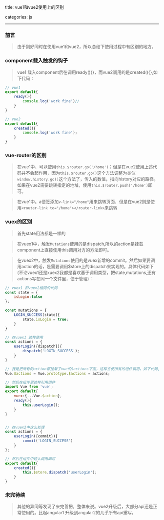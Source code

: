 title: vue1和vue2使用上的区别

categories: js

---

### 前言
>由于刚好同时在使用vue1和vue2，所以总结下使用过程中有区别的地方。

### component载入触发的钩子
> vue1 载入component后在调用ready(){}，而vue2调用的是created(){},如下代码：
```js
// vue1
export default{
    ready(){
        console.log('work fine')//
    }
}

// vue2
export default{
    created(){
        console.log('work fine');
    }
}
```

### vue-router的区别

> 在vue1中，可以使用`this.$router.go('/home')`；但是在vue2使用上述代码并不会起作用，因为`this.$router.go()`这个方法调整为类似`window.history.go()`这个方法了，传入的数值，指向history对应的路径。如果在vue2需要跳转指定的地址，使用`this.$router.push('/home')`即可。

> 在vue1中。a便签添加`v-link="/home"`用来跳转页面，但是在vue2则是使用`<router-link to="/home"></router-link>`来跳转

### vuex的区别

> 首先state用法都是一样的

> 在vuex1中，触发`Mutations`使用的是dispatch,所以的action是挂载component上直接使用this调用对方的方法即可。

> 在vuex2中，触发`Mutations`使用的是vuex新增的commit。然后如果要调用action的话，是需要调用$store上的dispatch来实现的。具体代码如下(不论vuex1还是xuex2我都是喜欢基于调用类型，把state,mutations,还有actions写在同一个文件里，便于管理)：
```js
// vuex1 和vuex2相同的代码
const state = {
    isLogin:false
};

const mutations = {
    LOGIN_SUCCESS(state){
        state.isLogin = true;
    }
}

// 在vuex1 这样使用
const actions = {
    userLogin({dispatch}){
        dispatch('LOGIN_SUCCESS');
    }
}

// 我是把所有的action都挂载了vue的$actions下面，这样方便所有的组件调用，如下代码,actions为所有action的对象集合，使用webpack可以轻松把不同文件里的action聚合在一起，方便使用
Vue.$actions = Vue.prototype.$actions = actions;

// 然后在组件里这样引用组件
import Vue from 'vue';
export default{
    vuex:{...Vue.$action},
    ready(){
        this.userLogin();
    }
}


// 在vuex2中这么处理
const actions = {
    userLogin({commit}){
        commit('LOGIN_SUCCESS')
    }
};

// 然后在组件中这么调用即可
export default{
    created(){
        this.$store.dispatch('userLogin');
    }
}
```

### 未完待续
> 其他的异同等发现了来完善把，整体来说。vue2升级后，大部分api还是正常使用的。比起angular1 升级到angular2的几乎所有api重写。